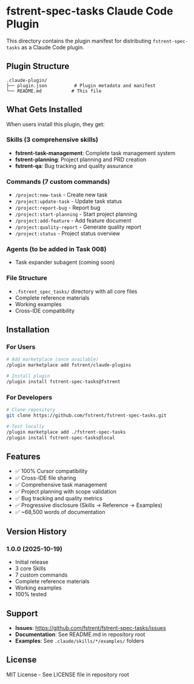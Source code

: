 # fstrent-spec-tasks Claude Code Plugin

This directory contains the plugin manifest for distributing `fstrent-spec-tasks` as a Claude Code plugin.

## Plugin Structure

```
.claude-plugin/
├── plugin.json          # Plugin metadata and manifest
└── README.md           # This file
```

## What Gets Installed

When users install this plugin, they get:

### Skills (3 comprehensive skills)
- **fstrent-task-management**: Complete task management system
- **fstrent-planning**: Project planning and PRD creation
- **fstrent-qa**: Bug tracking and quality assurance

### Commands (7 custom commands)
- `/project:new-task` - Create new task
- `/project:update-task` - Update task status
- `/project:report-bug` - Report bug
- `/project:start-planning` - Start project planning
- `/project:add-feature` - Add feature document
- `/project:quality-report` - Generate quality report
- `/project:status` - Project status overview

### Agents (to be added in Task 008)
- Task expander subagent (coming soon)

### File Structure
- `.fstrent_spec_tasks/` directory with all core files
- Complete reference materials
- Working examples
- Cross-IDE compatibility

## Installation

### For Users

```bash
# Add marketplace (once available)
/plugin marketplace add fstrent/claude-plugins

# Install plugin
/plugin install fstrent-spec-tasks@fstrent
```

### For Developers

```bash
# Clone repository
git clone https://github.com/fstrent/fstrent-spec-tasks.git

# Test locally
/plugin marketplace add ./fstrent-spec-tasks
/plugin install fstrent-spec-tasks@local
```

## Features

- ✅ 100% Cursor compatibility
- ✅ Cross-IDE file sharing
- ✅ Comprehensive task management
- ✅ Project planning with scope validation
- ✅ Bug tracking and quality metrics
- ✅ Progressive disclosure (Skills → Reference → Examples)
- ✅ ~68,500 words of documentation

## Version History

### 1.0.0 (2025-10-19)
- Initial release
- 3 core Skills
- 7 custom commands
- Complete reference materials
- Working examples
- 100% tested

## Support

- **Issues**: https://github.com/fstrent/fstrent-spec-tasks/issues
- **Documentation**: See README.md in repository root
- **Examples**: See `.claude/skills/*/examples/` folders

## License

MIT License - See LICENSE file in repository root

